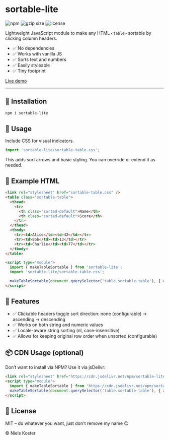 # sortable-lite

![npm](https://img.shields.io/npm/v/sortable-lite)
![gzip size](https://img.shields.io/bundlephobia/minzip/sortable-lite)
![license](https://img.shields.io/npm/l/sortable-lite)

Lightweight JavaScript module to make any HTML `<table>` sortable by clicking column headers.

- ✅ No dependencies
- ✅ Works with vanilla JS
- ✅ Sorts text and numbers
- ✅ Easily styleable
- ✅ Tiny footprint

[Live demo](https://nkoster.github.io/sortable/example.html)

---

## 🚀 Installation

```bash
npm i sortable-lite
```

## 🧪 Usage

Include CSS for visual indicators.

```js
import 'sortable-lite/sortable-table.css';
```

This adds sort arrows and basic styling. You can override or extend it as needed.

## 🔁 Example HTML

```html
<link rel="stylesheet" href="sortable-table.css" />
<table class="sortable-table">
  <thead>
    <tr>
      <th class="sorted-default">Name</th>
      <th class="sorted-default">Score</th>
    </tr>
  </thead>
  <tbody>
    <tr><td>Alice</td><td>42</td></tr>
    <tr><td>Bob</td><td>13</td></tr>
    <tr><td>Charlie</td><td>77</td></tr>
  </tbody>
</table>

<script type="module">
  import { makeTableSortable } from 'sortable-lite';
  import 'sortable-lite/sortable-table.css';

  makeTableSortable(document.querySelector('table.sortable-table'), { allowUnsorted: true });
</script>
```

## 🔧 Features

- ✅ Clickable headers toggle sort direction: none (configurable) → ascending → descending
- ✅ Works on both string and numeric values
- ✅ Locale-aware string sorting (nl, case-insensitive)
- ✅ Allows for keeping original row order when unsorted (configurable)

## 📦 CDN Usage (optional)

Don’t want to install via NPM? Use it via jsDelivr:

```html
<link rel="stylesheet" href="https://cdn.jsdelivr.net/npm/sortable-lite/sortable-table.css">
<script type="module">
  import { makeTableSortable } from 'https://cdn.jsdelivr.net/npm/sortable-lite/index.js';
  makeTableSortable(document.querySelector('table.sortable-table'), { allowUnsorted: true /* or false! */ });
</script>
```

## 📜 License

MIT – do whatever you want, just don't remove my name 😉

© Niels Koster
